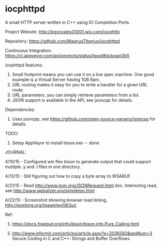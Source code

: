 # iocphttpd
A small HTTP server written in C++ using IO Completion Ports.

Project Website:
http://bgonzales20001.wix.com/iocphttp

Repository:
https://github.com/MagnusTiberius/iocphttpd

Continuous Integration:
https://ci.appveyor.com/api/projects/status/lpsxd8dcbxapj3b5

iocphttpd features:

1.  Small footprint means you can use it on a low spec machine. One good example is a Virtual Server having 1GB Ram.
2.  URL routing makes it easy for you to write a handler for a given URL route.
3.  URL parameters, you can simply retrieve parameters from a list.
4.  JSON support is available in the API, see jsoncpp for details.


Dependencies:

1) Uses jsoncpp, see https://github.com/open-source-parsers/jsoncpp for details.

TODO:

1) Setup AppVeyor to install bison.exe  -- done

JOURNAL:

4/10/15 - Configured win flex bison to generate output that could support multiple .y and .l files in one directory.

4/13/15 - Still figuring out how to copy a byte array to WSABUF.

4/21/15 - Read http://www.json.org/JSONRequest.html doc. Interesting read, see http://www.webalizer.org/simpleton.html

4/22/15 - Screenshot showing browser load timing, http://postimg.org/image/jeyhl63ur/

Ref:

1) https://docs.freebsd.org/info/bison/bison.info.Pure_Calling.html

2) http://www.informit.com/articles/article.aspx?p=2036582&seqNum=3
   Secure Coding in C and C++: Strings and Buffer Overflows

